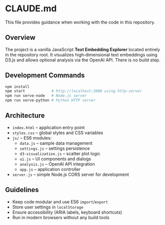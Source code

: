 # CLAUDE.md

This file provides guidance when working with the code in this repository.

## Overview

The project is a vanilla JavaScript **Text Embedding Explorer** located entirely in the repository root. It visualizes high‑dimensional text embeddings using D3.js and allows optional analysis via the OpenAI API. There is no build step.

## Development Commands

```bash
npm install
npm start            # http://localhost:3000 using http-server
npm run serve-node   # Node.js server
npm run serve-python # Python HTTP server
```

## Architecture

- `index.html` – application entry point
- `styles.css` – global styles and CSS variables
- `js/` – ES6 modules:
  - `data.js` – sample data management
  - `settings.js` – settings persistence
  - `d3-visualization.js` – scatter plot logic
  - `ui.js` – UI components and dialogs
  - `analysis.js` – OpenAI API integration
  - `app.js` – application controller
- `server.js` – simple Node.js CORS server for development

## Guidelines

- Keep code modular and use ES6 `import`/`export`
- Store user settings in `localStorage`
- Ensure accessibility (ARIA labels, keyboard shortcuts)
- Run in modern browsers without any build tools
